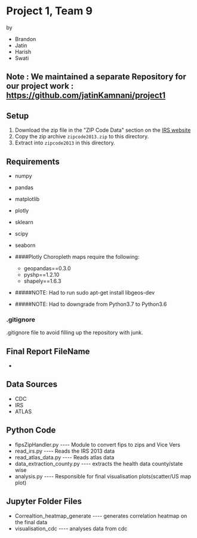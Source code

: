 
# Project 1, Team 9
by 
* Brandon
* Jatin
* Harish
* Swati

## Note : We maintained a separate Repository for our project work : https://github.com/jatinKamnani/project1

## Setup
1. Download the zip file in the "ZIP Code Data" section on the [IRS website](https://www.irs.gov/statistics/soi-tax-stats-individual-income-tax-statistics-2013-zip-code-data-soi)
2. Copy the zip archive `zipcode2013.zip` to this directory.
3. Extract into `zipcode2013` in this directory.

## Requirements
* numpy
* pandas
* matplotlib
* plotly
* sklearn
* scipy
* seaborn

* ####Plotly Choropleth maps require the following:
   * geopandas==0.3.0
   * pyshp==1.2.10
   * shapely==1.6.3
* #####NOTE: Had to run sudo apt-get install libgeos-dev
* #####NOTE: Had to downgrade from Python3.7 to Python3.6


### .gitignore
.gitignore file to avoid filling up the repository with junk.

## Final Report FileName
 * 

## Data Sources
 * CDC
 * IRS
 * ATLAS

## Python Code
 * fipsZipHandler.py                                  ---- Module to convert fips to zips and Vice Vers
 * read_irs.py                                        ---- Reads the IRS 2013 data
 * read_atlas_data.py                                 ---- Reads atlas data 
 * data_extraction_county.py                          ---- extracts the health data county/state wise
 * analysis.py                                        ---- Responsible for final visualisation plots(scatter/US map plot)

 ## Jupyter Folder Files
 * Correaltion_heatmap_generate                       ---- generates correlation heatmap on the final data
 * visualisation_cdc                                  ---- analyses data from cdc


